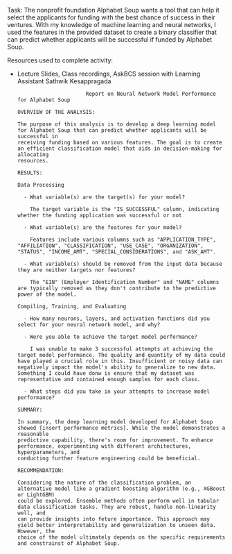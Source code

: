 Task: The nonprofit foundation Alphabet Soup wants a tool that can help it select the applicants for funding with the best chance of success in their ventures. With my knowledge of machine learning and neural networks, I used the features in the provided dataset to create a binary classifier that can predict whether applicants will be successful if funded by Alphabet Soup.

Resources used to complete activity:
  - Lecture Slides, Class recordings, AskBCS session with Learning Assistant Sathwik Kesappragada


                              Report on Neural Network Model Performance for Alphabet Soup

        OVERVIEW OF THE ANALYSIS:

        The purpose of this analysis is to develop a deep learning model for Alphabet Soup that can predict whether applicants will be successful in
        receiving funding based on various features. The goal is to create an efficient classification model that aids in decision-making for allocating
        resources.

        RESULTS:

        Data Processing

          - What variable(s) are the target(s) for your model?

            The target variable is the "IS_SUCCESSFUL" column, indicating whether the funding application was successful or not
    
          - What variable(s) are the features for your model?

            Features include various columns such as "APPLICATION_TYPE", "AFFILIATION", "CLASSIFICATION", "USE_CASE", "ORGANIZATION", "STATUS", "INCOME_AMT", "SPECIAL_CONSIDERATIONS", and "ASK_AMT".
    
          - What variable(s) should be removed from the input data because they are neither targets nor features?

            The "EIN" (Employer Identification Number" and "NAME" columns are typically removed as they don't contribute to the predictive power of the model.
    
        Compiling, Training, and Evaluating 

          - How many neurons, layers, and activation functions did you select for your neural network model, and why?
    
          - Were you able to achieve the target model performance?

            I was unable to make 3 successful attempts at achieving the target model performance. The quality and quantity of my data could have played a crucial role in this. Insufficient or noisy data can negatively impact the model's ability to generalize to new data. Something I could have donw is ensure that my dataset was representative and contained enough samples for each class.
    
          - What steps did you take in your attempts to increase model performance?
    
        SUMMARY:

        In summary, the deep learning model developed for Alphabet Soup showed [insert performance metrics]. While the model demonstrates a reasonable
        predictive capability, there's room for improvement. To enhance performance, experimenting with different architectures, hyperparameters, and
        conducting further feature engineering could be beneficial.

        RECOMMENDATION:

        Considering the nature of the classification problem, an alternative model like a gradient boosting algorithm (e.g., XGBoost or LightGBM)
        could be explored. Ensemble methods often perform well in tabular data classification tasks. They are robust, handle non-linearity well, and
        can provide insights into feture importance. This approach may yield better interpretability and generalization to unseen data. However, the
        choice of the model ultimately depends on the specific requirements and constrainst of Alphabet Soup.

